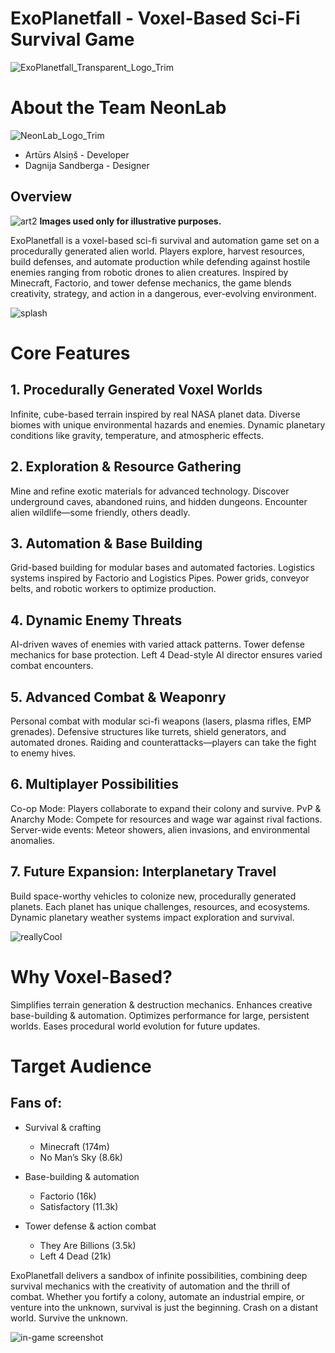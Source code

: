 # ExoPlanetfall - Voxel-Based Sci-Fi Survival Game
![ExoPlanetfall_Transparent_Logo_Trim](https://github.com/user-attachments/assets/5ba0390b-4514-4151-8367-3dad5853c2e1)

# About the Team NeonLab
![NeonLab_Logo_Trim](https://github.com/user-attachments/assets/7a1f95af-b224-486a-ab91-1e3f4ffea3b5)

* Artūrs Alsiņš - Developer
* Dagnija Sandberga - Designer

## Overview

![art2](https://github.com/user-attachments/assets/05f3c784-b1d2-4b3d-96fa-6e45950c3154)
**Images used only for illustrative purposes.**

ExoPlanetfall is a voxel-based sci-fi survival and automation game set on a procedurally generated alien world. Players explore, harvest resources, build defenses, and automate production while defending against hostile enemies ranging from robotic drones to alien creatures. Inspired by Minecraft, Factorio, and tower defense mechanics, the game blends creativity, strategy, and action in a dangerous, ever-evolving environment.

![splash](https://github.com/user-attachments/assets/a0d419ec-6a85-4c5d-bbc1-490a66f7352a)

# Core Features

## 1. Procedurally Generated Voxel Worlds

Infinite, cube-based terrain inspired by real NASA planet data.
Diverse biomes with unique environmental hazards and enemies.
Dynamic planetary conditions like gravity, temperature, and atmospheric effects.

## 2. Exploration & Resource Gathering

Mine and refine exotic materials for advanced technology.
Discover underground caves, abandoned ruins, and hidden dungeons.
Encounter alien wildlife—some friendly, others deadly.

## 3. Automation & Base Building

Grid-based building for modular bases and automated factories.
Logistics systems inspired by Factorio and Logistics Pipes.
Power grids, conveyor belts, and robotic workers to optimize production.

## 4. Dynamic Enemy Threats

AI-driven waves of enemies with varied attack patterns.
Tower defense mechanics for base protection.
Left 4 Dead-style AI director ensures varied combat encounters.

## 5. Advanced Combat & Weaponry

Personal combat with modular sci-fi weapons (lasers, plasma rifles, EMP grenades).
Defensive structures like turrets, shield generators, and automated drones.
Raiding and counterattacks—players can take the fight to enemy hives.

## 6. Multiplayer Possibilities

Co-op Mode: Players collaborate to expand their colony and survive.
PvP & Anarchy Mode: Compete for resources and wage war against rival factions.
Server-wide events: Meteor showers, alien invasions, and environmental anomalies.

## 7. Future Expansion: Interplanetary Travel

Build space-worthy vehicles to colonize new, procedurally generated planets.
Each planet has unique challenges, resources, and ecosystems.
Dynamic planetary weather systems impact exploration and survival.

![reallyCool](https://github.com/user-attachments/assets/d5bea694-4e6f-466b-b2f7-1008125d006b)

# Why Voxel-Based?

Simplifies terrain generation & destruction mechanics.
Enhances creative base-building & automation.
Optimizes performance for large, persistent worlds.
Eases procedural world evolution for future updates.

# Target Audience
## Fans of:
- Survival & crafting
  - Minecraft (174m)
  - No Man’s Sky (8.6k)

- Base-building & automation
  - Factorio (16k)
  - Satisfactory (11.3k)

- Tower defense & action combat
  - They Are Billions (3.5k)
  - Left 4 Dead (21k)

ExoPlanetfall delivers a sandbox of infinite possibilities, combining deep survival mechanics with the creativity of automation and the thrill of combat. Whether you fortify a colony, automate an industrial empire, or venture into the unknown, survival is just the beginning. Crash on a distant world. Survive the unknown.

![in-game screenshot](https://i.postimg.cc/7ZTd1zyH/in-game.png)
